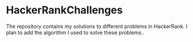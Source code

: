 # HackerRankChallenges
The repository contains my solutions to different problems in HackerRank.
I plan to add the algorithm I used to solve these problems.. 
